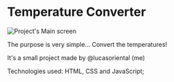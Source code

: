 # Temperature Converter
![Project's Main screen](https://github.com/lucasoriental/tempConverter/assets/61483719/f0b0a7df-1c91-451c-9197-01a293865307)

<p>The purpose is very simple... Convert the temperatures!</p>
<p>It's a small project made by @lucasoriental (me)</p>
<p>Technologies used: HTML, CSS and JavaScript;</p>
